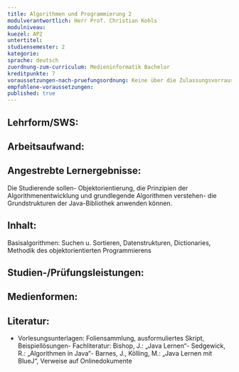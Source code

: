```yaml
---
title: Algorithmen und Programmierung 2
modulverantwortlich: Herr Prof. Christian Kohls
modulniveau:
kuezel: AP2
untertitel:
studiensemester: 2
kategorie:
sprache: deutsch
zuordnung-zum-curriculum: Medieninformatik Bachelor
kreditpunkte: 7
voraussetzungen-nach-pruefungsordnung: Keine über die Zulassungsvorrausetzungen hinausgehenden Vorraussetzungen
empfohlene-voraussetzungen: 
published: true
---
```


## Lehrform/SWS:


## Arbeitsaufwand:

## Angestrebte Lernergebnisse:
Die Studierende sollen- Objektorientierung, die Prinzipien der Algorithmenentwicklung und grundlegende Algorithmen verstehen- die Grundstrukturen der Java-Bibliothek anwenden können.

## Inhalt:
Basisalgorithmen: Suchen u. Sortieren, Datenstrukturen, Dictionaries, Methodik des objektorientierten Programmierens

## Studien-/Prüfungsleistungen:


## Medienformen:


## Literatur:
- Vorlesungsunterlagen: Foliensammlung, ausformuliertes Skript, Beispiellösungen- Fachliteratur: Bishop, J.: „Java Lernen“- Sedgewick, R.: „Algorithmen in Java“- Barnes, J., Kölling, M.: „Java Lernen mit BlueJ“, Verweise auf Onlinedokumente

